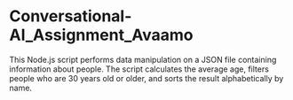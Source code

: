 # Conversational-AI_Assignment_Avaamo

This Node.js script performs data manipulation on a JSON file containing information about people. The script calculates the average age, filters people who are 30 years old or older, and sorts the result alphabetically by name.

